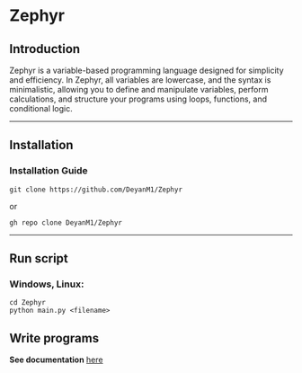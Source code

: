 # Zephyr

## Introduction

Zephyr is a variable-based programming language designed for simplicity and efficiency. In Zephyr, all variables are lowercase, and the syntax is minimalistic, allowing you to define and manipulate variables, perform calculations, and structure your programs using loops, functions, and conditional logic.

---
## Installation

### Installation Guide

```
git clone https://github.com/DeyanM1/Zephyr
```
or
```
gh repo clone DeyanM1/Zephyr
```
---
## Run script

### Windows, Linux:
```
cd Zephyr
python main.py <filename>
```

## Write programs

**See documentation** [here](https://github.com/DeyanM1/Zephyr/blob/main/documentation.md)